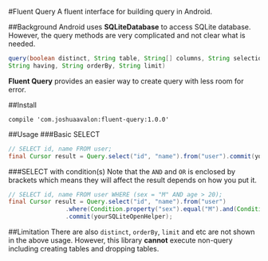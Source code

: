 #Fluent Query
A fluent interface for building query in Android.

##Background
Android uses **SQLiteDatabase** to access SQLite database. However, the query methods are very complicated and not clear what is needed.
```java
query(boolean distinct, String table, String[] columns, String selection, String[] selectionArgs, String groupBy,
String having, String orderBy, String limit)
```
**Fluent Query** provides an easier way to create query with less room for error.

##Install
```Gradle
compile 'com.joshuaavalon:fluent-query:1.0.0'
```

##Usage
###Basic SELECT
```java
// SELECT id, name FROM user;
final Cursor result = Query.select("id", "name").from("user").commit(yourSQLiteOpenHelper);
```
###SELECT with condition(s)
Note that the `AND` and `OR` is enclosed by brackets which means they will affect the result depends on how you put it.
```java
// SELECT id, name FROM user WHERE (sex = "M" AND age > 20);
final Cursor result = Query.select("id", "name").from("user")
				.where(Condition.property("sex").equal("M").and(Condition.property("age").greaterThan("20")))
				.commit(yourSQLiteOpenHelper);
```

##Limitation
There are also `distinct`, `orderBy`, `limit` and etc are not shown in the above usage. However, this library **cannot** execute non-query including creating tables and dropping tables.
